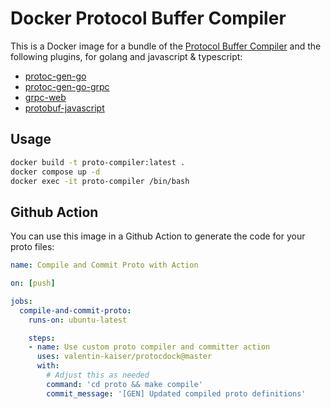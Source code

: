 # Docker Protocol Buffer Compiler

This is a Docker image for a bundle of the [Protocol Buffer Compiler](https://github.com/protocolbuffers/protobuf) and the following plugins, for golang and javascript & typescript:

- [protoc-gen-go](https://github.com/golang/protobuf/protoc-gen-go)
- [protoc-gen-go-grpc](google.golang.org/grpc/cmd/protoc-gen-go-grpc)
- [grpc-web](https://github.com/grpc/grpc-web)
- [protobuf-javascript](https://github.com/protocolbuffers/protobuf-javascript)

## Usage

```bash
docker build -t proto-compiler:latest .
docker compose up -d
docker exec -it proto-compiler /bin/bash
```

## Github Action

You can use this image in a Github Action to generate the code for your proto files:

```yaml
name: Compile and Commit Proto with Action

on: [push]

jobs:
  compile-and-commit-proto:
    runs-on: ubuntu-latest

    steps:
    - name: Use custom proto compiler and committer action
      uses: valentin-kaiser/protocdock@master
      with:
        # Adjust this as needed
        command: 'cd proto && make compile'
        commit_message: '[GEN] Updated compiled proto definitions'

```